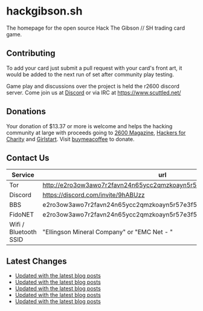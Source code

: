 # hackgibson.sh
The homepage for the open source Hack The Gibson // SH trading card game.


## Contributing

To add your card just submit a pull request with your card's front art, it would be added to the next run of set after community play testing.

Game play and discussions over the project is held the r2600 discord server. Come join us at [Discord](https://discord.com/invite/9hABUzz) or via IRC at https://www.scuttled.net/


## Donations

Your donation of $13.37 or more is welcome and helps the hacking community at large with proceeds going to [2600 Magazine](https://2600.com/), [Hackers for Charity](https://hackersforcharity.org) and [Girlstart](https://girlstart.org).  Visit [buymeacoffee](https://www.buymeacoffee.com/hackgibson.sh) to donate.


## Contact Us

Service | url
-|-
Tor | http://e2ro3ow3awo7r2favn24n65ycc2qmzkoayn5r57e3f56nvjwdcgg32ad.onion
Discord | https://discord.com/invite/9hABUzz
BBS | e2ro3ow3awo7r2favn24n65ycc2qmzkoayn5r57e3f56nvjwdcgg32ad.onion:23
FidoNET | e2ro3ow3awo7r2favn24n65ycc2qmzkoayn5r57e3f56nvjwdcgg32ad.onion:24554
Wifi / Bluetooth SSID | "Ellingson Mineral Company" or "EMC Net - <fidonet address>"

## Latest Changes
<!-- BLOG-POST-LIST:START -->
- [Updated with the latest blog posts](https://github.com/DFW2600/hackgibson.sh/commit/44a7b66d5ee12fb3cfb59d9f681cffbfc7e6d8db)
- [Updated with the latest blog posts](https://github.com/DFW2600/hackgibson.sh/commit/e7f558dbb7b871400a5a39326811465b5e70ed1d)
- [Updated with the latest blog posts](https://github.com/DFW2600/hackgibson.sh/commit/a89c89f28d6e722153cddabec013c00bdee9a305)
- [Updated with the latest blog posts](https://github.com/DFW2600/hackgibson.sh/commit/eaf601b872f06325a83ff6da1ff1cd4802de2e8f)
- [Updated with the latest blog posts](https://github.com/DFW2600/hackgibson.sh/commit/4cea87f2935d6a863b69864b71d2323696ce916c)
<!-- BLOG-POST-LIST:END -->

